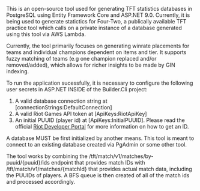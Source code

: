This is an open-source tool used for generating TFT statistics databases in PostgreSQL using Entity Framework Core and ASP.NET 9.0. Currently, it is being used to generate statictics for Four-Two, a publically available TFT practice tool which calls on a private instance of a database generated using this tool via AWS Lambda.

Currently, the tool primarily focuses on generating winrate placements for teams and individual champions dependent on items and tier. It supports fuzzy matching of teams (e.g one champion replaced and/or removed/added), which allows for richer insights to be made by GIN indexing.

To run the application sucessfully, it is necessary to configure the following user secrets in ASP.NET INSIDE of the Builder.Cli project:

1. A valid database connection string at [connectionStrings:DefaultConnection]
2. A valid Riot Games API token at [ApiKeys:RiotApiKey]
3. An initial PUUID (player id) at [ApiKeys:InitialPUUID]. Please read the official [Riot Developer Portal](https://developer.riotgames.com/apis) for more information on how to get an ID.

A database MUST be first initialized by another means. This tool is meant to connect to an existing database created via PgAdmin or some other tool.

The tool works by combining the /tft/match/v1/matches/by-puuid/{puuid}/ids endpoint that provides match IDs with /tft/match/v1/matches/{matchId} that provides actual match data, including the PUUIDs of players. A BFS queue is then created of all of the match ids and processed accordingly.

